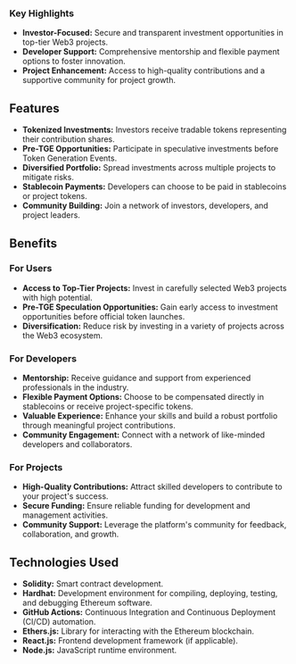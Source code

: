 
### Key Highlights

- **Investor-Focused:** Secure and transparent investment opportunities in top-tier Web3 projects.
- **Developer Support:** Comprehensive mentorship and flexible payment options to foster innovation.
- **Project Enhancement:** Access to high-quality contributions and a supportive community for project growth.

## Features

- **Tokenized Investments:** Investors receive tradable tokens representing their contribution shares.
- **Pre-TGE Opportunities:** Participate in speculative investments before Token Generation Events.
- **Diversified Portfolio:** Spread investments across multiple projects to mitigate risks.
- **Stablecoin Payments:** Developers can choose to be paid in stablecoins or project tokens.
- **Community Building:** Join a network of investors, developers, and project leaders.

## Benefits

### For Users

- **Access to Top-Tier Projects:** Invest in carefully selected Web3 projects with high potential.
- **Pre-TGE Speculation Opportunities:** Gain early access to investment opportunities before official token launches.
- **Diversification:** Reduce risk by investing in a variety of projects across the Web3 ecosystem.

### For Developers

- **Mentorship:** Receive guidance and support from experienced professionals in the industry.
- **Flexible Payment Options:** Choose to be compensated directly in stablecoins or receive project-specific tokens.
- **Valuable Experience:** Enhance your skills and build a robust portfolio through meaningful project contributions.
- **Community Engagement:** Connect with a network of like-minded developers and collaborators.

### For Projects

- **High-Quality Contributions:** Attract skilled developers to contribute to your project's success.
- **Secure Funding:** Ensure reliable funding for development and management activities.
- **Community Support:** Leverage the platform's community for feedback, collaboration, and growth.

## Technologies Used

- **Solidity:** Smart contract development.
- **Hardhat:** Development environment for compiling, deploying, testing, and debugging Ethereum software.
- **GitHub Actions:** Continuous Integration and Continuous Deployment (CI/CD) automation.
- **Ethers.js:** Library for interacting with the Ethereum blockchain.
- **React.js:** Frontend development framework (if applicable).
- **Node.js:** JavaScript runtime environment.
